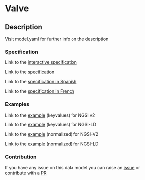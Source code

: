# Valve

## Description 

Visit model.yaml for further info on the description
### Specification

Link to the [interactive specification](https://swagger.lab.fiware.org/?url=https://smart-data-models.github.io/dataModel.WaterNetworkManagement/Valve/swagger.yaml)

Link to the [specification](https://github.com/smart-data-models/dataModel.WaterNetworkManagement/blob/master/Valve/doc/spec.md)

Link to the [specification in Spanish](https://github.com/smart-data-models/dataModel.WaterNetworkManagement/blob/master/Valve/doc/spec_ES.md)

Link to the [specification in French](https://github.com/smart-data-models/dataModel.WaterNetworkManagement/blob/master/Valve/doc/spec_FR.md)
### Examples

Link to the [example](https://smart-data-models.github.io/dataModel.WaterNetworkManagement/Valve/examples/example.json) (keyvalues) for NGSI v2

Link to the [example](https://smart-data-models.github.io/dataModel.WaterNetworkManagement/Valve/examples/example.jsonld) (keyvalues) for NGSI-LD

Link to the [example](https://smart-data-models.github.io/dataModel.WaterNetworkManagement/Valve/examples/example-normalized.json) (normalized) for NGSI-V2

Link to the [example](https://smart-data-models.github.io/dataModel.WaterNetworkManagement/Valve/examples/example-normalized.jsonld) (normalized) for NGSI-LD
### Contribution

 If you have any issue on this data model you can raise an [issue](https://github.com/smart-data-models/dataModel.WaterNetworkManagement/issues)  or contribute with a [PR](https://github.com/smart-data-models/dataModel.WaterNetworkManagement/pulls)